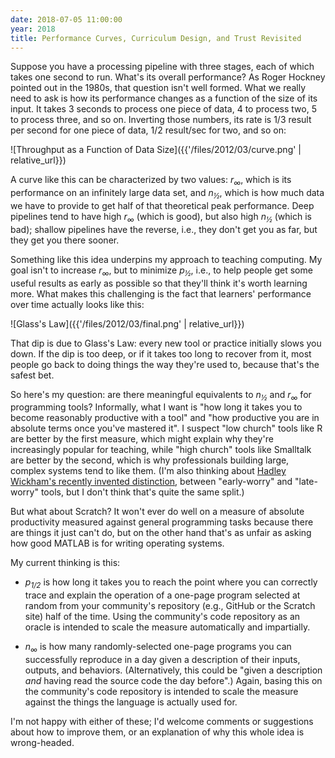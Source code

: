 ```yaml
---
date: 2018-07-05 11:00:00
year: 2018
title: Performance Curves, Curriculum Design, and Trust Revisited
---
```


Suppose you have a processing pipeline with three stages,
each of which takes one second to run.
What's its overall performance?
As Roger Hockney pointed out in the 1980s, that question isn't well formed.
What we really need to ask is how its performance changes as a function of the size of its input.
It takes 3 seconds to process one piece of data,
4 to process two,
5 to process three, and so on.
Inverting those numbers,
its rate is 1/3 result per second for one piece of data,
1/2 result/sec for two, and so on:

![Throughput as a Function of Data Size]({{'/files/2012/03/curve.png' | relative_url}})

A curve like this can be characterized by two values: *r<sub>&infin;</sub>*,
which is its performance on an infinitely large data set,
and *n<sub>&frac12;</sub>*,
which is how much data we have to provide to get half of that theoretical peak performance.
Deep pipelines tend to have high *r<sub>&infin;</sub>* (which is good),
but also high *n<sub>&frac12;</sub>* (which is bad);
shallow pipelines have the reverse,
i.e.,
they don't get you as far,
but they get you there sooner.

Something like this idea underpins my approach to teaching computing.
My goal isn't to increase *r<sub>&infin;</sub>*,
but to minimize *p<sub>&frac12;</sub>*,
i.e.,
to help people get some useful results as early as possible so that they'll think it's worth learning more.
What makes this challenging is the fact that learners' performance over time actually looks like this:

![Glass's Law]({{'/files/2012/03/final.png' | relative_url}})

That dip is due to Glass's Law: every new tool or practice initially slows you down.
If the dip is too deep,
or if it takes too long to recover from it,
most people go back to doing things the way they're used to, because that's the safest bet.

So here's my question:
are there meaningful equivalents to *n<sub>&frac12;</sub>* and *r<sub>&infin;</sub>* for programming tools?
Informally,
what I want is "how long it takes you to become reasonably productive with a tool"
and "how productive you are in absolute terms once you've mastered it".
I suspect "low church" tools like R are better by the first measure,
which might explain why they're increasingly popular for teaching,
while "high church" tools like Smalltalk are better by the second,
which is why professionals building large, complex systems tend to like them.
(I'm also thinking about [Hadley Wickham's recently invented distinction](https://twitter.com/hadleywickham/status/1013170573504057344),
between "early-worry" and "late-worry" tools,
but I don't think that's quite the same split.)

But what about Scratch?
It won't ever do well on a measure of absolute productivity measured against general programming tasks
because there are things it just can't do,
but on the other hand that's as unfair as asking how good MATLAB is for writing operating systems.

My current thinking is this:

- *p<sub>1/2</sub>* is how long it takes you to reach the point where you can correctly trace and explain the operation of
  a one-page program selected at random from your community's repository (e.g., GitHub or the Scratch site) half of the time.
  Using the community's code repository as an oracle is intended to scale the measure automatically and impartially.

- *n<sub>&infin;</sub>* is how many randomly-selected one-page programs you can successfully reproduce in a day
  given a description of their inputs, outputs, and behaviors.
  (Alternatively, this could be "given a description *and* having read the source code the day before".)
  Again, basing this on the community's code repository is intended to scale the measure
  against the things the language is actually used for.

I'm not happy with either of these;
I'd welcome comments or suggestions about how to improve them,
or an explanation of why this whole idea is wrong-headed.
